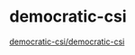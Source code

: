 # democratic-csi

[democratic-csi/democratic-csi](https://github.com/democratic-csi/democratic-csi)
